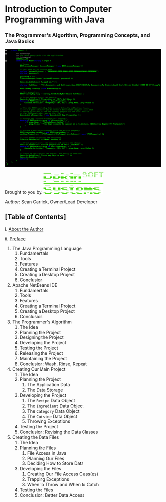 # Introduction to Computer Programming with Java
### The Programmer's Algorithm, Programming Concepts, and Java Basics
![Cover Art](images/BookCover.png)

Brought to you by: ![PekinSOFT Systems Logo](images/PekinSOFT-Logo.png)

*Author*: Sean Carrick, Owner/Lead Developer

## [Table of Contents]

i. [About the Author](chapters/author.md)

ii. [Preface](chapters/preface.md)

1. The Java Programming Language
   1. Fundamentals
   2. Tools
   3. Features
   4. Creating a Terminal Project
   5. Creating a Desktop Project
   5. Conclusion
2. Apache NetBeans IDE
   1. Fundamentals
   2. Tools
   3. Features
   4. Creating a Terminal Project
   5. Creating a Desktop Project
   6. Conclusion
3. The Programmer's Algorithm
   1. The Idea
   2. Planning the Project
   3. Designing the Project
   4. Developing the Project
   5. Testing the Project
   6. Releasing the Project
   7. Maintaining the Project
   8. Conclusion: Wash, Rinse, Repeat
4. Creating Our Main Project
   1. The Idea
   2. Planning the Project
      1. The Application Data
      2. The Data Storage
   3. Developing the Project
      1. The `Recipe` Data Object
      2. The `Ingredient` Data Object
      3. The `Category` Data Object
      4. The `Cuisine` Data Object
      5. Throwing Exceptions
   4. Testing the Project
   5. Conclusion: Revising the Data Classes
5. Creating the Data Files
   1. The Idea
   2. Planning the Files
      1. File Access in Java
      2. Planning Our Files
      3. Deciding How to Store Data
   3. Developing the Files
      1. Creating Our File Access Class(es)
      2. Trapping Exceptions
      3. When to Throw and When to Catch
   4. Testing the Files
   3. Conclusion: Better Data Access
